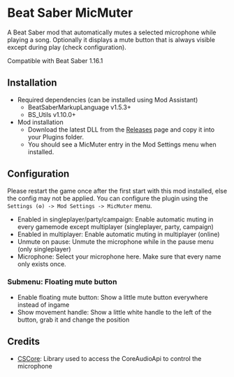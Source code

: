# Beat Saber MicMuter
A Beat Saber mod that automatically mutes a selected microphone while playing a song.
Optionally it displays a mute button that is always visible except during play (check configuration).

Compatible with Beat Saber 1.16.1

## Installation
* Required dependencies (can be installed using Mod Assistant)
    * BeatSaberMarkupLanguage v1.5.3+
    * BS_Utils v1.10.0+
* Mod installation
    * Download the latest DLL from the [Releases](https://github.com/TechDiem/BeatSaberMicMuter/releases/latest) page and copy it into your Plugins folder.
    * You should see a MicMuter entry in the Mod Settings menu when installed.

## Configuration
Please restart the game once after the first start with this mod installed, else the config may not be applied.
You can configure the plugin using the  `Settings (⚙) -> Mod Settings -> MicMuter` menu.
* Enabled in singleplayer/party/campaign: Enable automatic muting in every gamemode except multiplayer (singleplayer, party, campaign)
* Enabled in multiplayer: Enable automatic muting in multiplayer (online)
* Unmute on pause: Unmute the microphone while in the pause menu (only singleplayer)
* Microphone: Select your microphone here. Make sure that every name only exists once.
### Submenu: Floating mute button
* Enable floating mute button: Show a little mute button everywhere instead of ingame
* Show movement handle: Show a little white handle to the left of the button, grab it and change the position


## Credits 
* [CSCore](https://github.com/filoe/cscore): Library used to access the CoreAudioApi to control the microphone